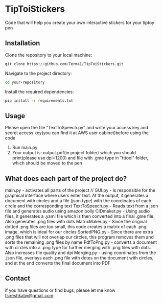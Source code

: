 # TipToiStickers
Code that will help you create your own interactive stickers for your tiptoy pen
## Installation
Clone the repository to your local machine:
```python
git clone https://github.com/Terma1/TipToiStickers.git
```
Navigate to the project directory:
```bash
cd your-repository
```
Install the required dependencies:
```bash
pip install -r requirements.txt
```
## Usage
Please open the file "TextToSpeech.py" and write your access key and secret access key(you can find it at AWS user cabinet)before using the code
1) Run main.py
2) Your output is: output.pdf(in project folder) which you should print(please use dpi=1200) and file with .gme type in "tttool" folder, which should be moved to the pen

## What does each part of the project do?
main.py  - activates all parts of the project //
GUI.py - is responsible for the graphical interface where users enter text. At the output, it generates a document with circles and a file (json type) with the coordinates of each circle and the corresponding text
TextToSpeech.py - Reads text from a json file and generates audio using amazon polly
OIDmaker.py - Using audio files, it generates a .yaml file which is then converted into a final .gme file. Also generates .png files with dots
MatrixMaker.py - Since the original dotted .png files are too small, this code creates a matrix of each .png image, which is ideal for our circles
SortedPNG.py - Since there are extra .png files that will not overlap our circles, this program removes them and sorts the remaining .png files by name
PdfToPng.py - converts a document with circles into a .png type for further merging with .png files with dots. Also increases file quality and dpi
Merging.py  - using coordinates from the .json file, overlays each .png file with dotes on the document with circles, and at the end converts the final document into PDF

## Contact
if you have questions or find bugs, please let me know
tsireshkaby@gmail.com
